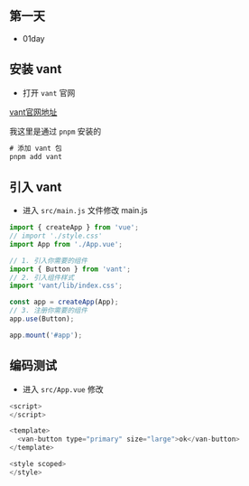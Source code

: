 ## 第一天 

- 01day

## 安装 vant

<InArticleAdsense
    data-ad-client="ca-pub-3085911356698359"
    data-ad-slot="1234567890">
</InArticleAdsense>

- 打开 `vant` 官网 

[vant官网地址](https://vant-contrib.gitee.io/vant/#/zh-CN)

我这里是通过 `pnpm` 安装的

```js
# 添加 vant 包
pnpm add vant

```

## 引入 vant

- 进入 `src/main.js` 文件修改 main.js

```js
import { createApp } from 'vue';
// import './style.css'
import App from './App.vue';

// 1. 引入你需要的组件
import { Button } from 'vant';
// 2. 引入组件样式
import 'vant/lib/index.css';

const app = createApp(App);
// 3. 注册你需要的组件
app.use(Button);

app.mount('#app');
```


## 编码测试

- 进入 `src/App.vue` 修改

```js
<script>
</script>

<template>
  <van-button type="primary" size="large">ok</van-button>
</template>

<style scoped>
</style>

```


